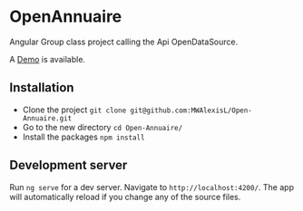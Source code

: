 # OpenAnnuaire

Angular Group class project calling the Api OpenDataSource.

A [Demo](https://mwalexisl.github.io/Open-Annuaire) is available.

## Installation

- Clone the project `git clone git@github.com:MWAlexisL/Open-Annuaire.git`
- Go to the new directory `cd Open-Annuaire/`
- Install the packages `npm install`

## Development server

Run `ng serve` for a dev server. Navigate to `http://localhost:4200/`. The app will automatically reload if you change any of the source files.
